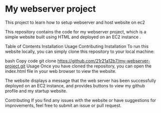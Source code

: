 # My webserver project 
This project to learn how to setup webserver and host website on ec2 

This repository contains the code for my webserver project, which is a simple website built using HTML and deployed on an EC2 instance .

Table of Contents
Installation
Usage
Contributing
Installation
To run this website locally, you can simply clone this repository to your local machine:

bash
Copy code
git clone https://github.com/21r21a12b7/my-webserver-project.git
Usage
Once you have cloned the repository, you can open the index.html file in your web browser to view the website.

The website displays a message that the web server has been successfully deployed on an EC2 instance, and provides buttons to view my github profile and my startup website. 

Contributing
If you find any issues with the website or have suggestions for improvements, feel free to submit an issue or pull request.

